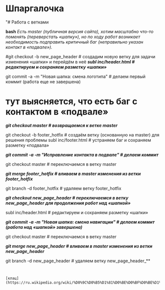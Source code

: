 # Шпаргалочка
"# Работа с ветками

 **bash**
_Есть master (публичная версия сайта), хотим масштабно что-то поменять (переверстать «шапку»), но по ходу работ возникает необходимость подправить критичный баг (неправильно указан контакт в «подвале»)._

#git checkout -b new_page_header # создадим новую ветку для задачи изменения «шапки» и перейдём в неё
***subl inc/header.html # редактируем и сохраняем разметку «шапки»***

git commit -a -m "Новая шапка: смена логотипа" # делаем первый коммит (работа еще не завершена)
# тут выясняется, что есть баг с контактом в «подвале»
**_git checkout master # возвращаемся к ветке master_**

git checkout -b footer_hotfix # создаём ветку (основанную на master) для решения проблемы
subl inc/footer.html # устраняем баг и сохраняем разметку «подвала»

**_git commit -a -m "Исправление контакта в подвале" # делаем коммит_**

git checkout master # переключаемся в ветку master

**_git merge footer_hotfix # вливаем в master изменения из ветки footer_hotfix_**

git branch -d footer_hotfix # удаляем ветку footer_hotfix

**_git checkout new_page_header # переключаемся в ветку new_page_header для продолжения работ над «шапкой»_**

subl inc/header.html # редактируем и сохраняем разметку «шапки»

**_git commit -a -m "Новая шапка: смена навигации" # делаем коммит (работа над «шапкой» завершена)_**

git checkout master # переключаемся в ветку master

**_git merge new_page_header # вливаем в master изменения из ветки new_page_header_**

git branch -d new_page_header # удаляем ветку new_page_header_**
```


[клац](https://ru.wikipedia.org/wiki/%D0%9C%D0%B5%D1%81%D0%BE%D0%BF%D0%BE%D1%82%D0%B0%D0%BC%D0%B8%D1%8F)
